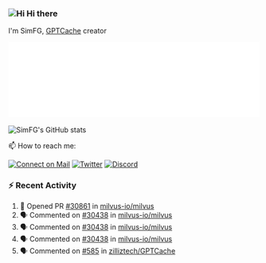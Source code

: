 ### <img src='https://qpluspicture.oss-cn-beijing.aliyuncs.com/6LjjQA/Hi.gif' alt='Hi' width="24"/> Hi there

I'm SimFG, [GPTCache](https://github.com/zilliztech/GPTCache) creator

![Metrics 👋](/metrics.plugin.followup.user.svg)

![SimFG's GitHub stats](https://github-readme-stats.vercel.app/api?username=SimFG&show_icons=true&theme=radical&count_private=true)

📫 How to reach me:

[![Connect on Mail](https://img.shields.io/badge/Ask%20me-anything-1abc9c.svg)](mailto:1142838399@qq.com)
[![Twitter](https://img.shields.io/twitter/follow/FogSim?style=social)](https://twitter.com/FogSim)
[![Discord](https://img.shields.io/discord/1092648432495251507?label=Discord&logo=discord)](https://discord.gg/Q8C6WEjSWV)

### :zap: Recent Activity

<!--START_SECTION:activity-->
1. 💪 Opened PR [#30861](https://github.com/milvus-io/milvus/pull/30861) in [milvus-io/milvus](https://github.com/milvus-io/milvus)
2. 🗣 Commented on [#30438](https://github.com/milvus-io/milvus/issues/30438) in [milvus-io/milvus](https://github.com/milvus-io/milvus)
3. 🗣 Commented on [#30438](https://github.com/milvus-io/milvus/issues/30438) in [milvus-io/milvus](https://github.com/milvus-io/milvus)
4. 🗣 Commented on [#30438](https://github.com/milvus-io/milvus/issues/30438) in [milvus-io/milvus](https://github.com/milvus-io/milvus)
5. 🗣 Commented on [#585](https://github.com/zilliztech/GPTCache/issues/585) in [zilliztech/GPTCache](https://github.com/zilliztech/GPTCache)
<!--END_SECTION:activity-->

